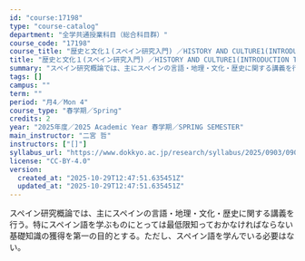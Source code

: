 ```yaml
---
id: "course:17198"
type: "course-catalog"
department: "全学共通授業科目（総合科目群）"
course_code: "17198"
course_title: "歴史と文化１(スペイン研究入門) ／HISTORY AND CULTURE1(INTRODUCTION TO SPANISH STUDIES)"
title: "歴史と文化１(スペイン研究入門) ／HISTORY AND CULTURE1(INTRODUCTION TO SPANISH STUDIES)"
summary: "スペイン研究概論では、主にスペインの言語・地理・文化・歴史に関する講義を行う。特にスペイン語を学ぶものにとっては最低限知っておかなければならない基礎知識の獲得を第一の目的とする。ただし、スペイン語を学んでいる必要はない。"
tags: []
campus: ""
term: ""
period: "月4／Mon 4"
course_type: "春学期／Spring"
credits: 2
year: "2025年度／2025 Academic Year 春学期／SPRING SEMESTER"
main_instructor: "二宮 哲"
instructors: ["[]"]
syllabus_url: "https://www.dokkyo.ac.jp/research/syllabus/2025/0903/0903_17198_ja_JP.html"
license: "CC-BY-4.0"
version:
  created_at: "2025-10-29T12:47:51.635451Z"
  updated_at: "2025-10-29T12:47:51.635451Z"
---
```

スペイン研究概論では、主にスペインの言語・地理・文化・歴史に関する講義を行う。特にスペイン語を学ぶものにとっては最低限知っておかなければならない基礎知識の獲得を第一の目的とする。ただし、スペイン語を学んでいる必要はない。
